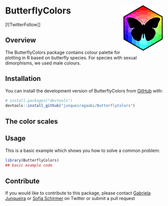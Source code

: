 
# **ButterflyColors** <img src="man/figures/hexologo_butterfly.png" align="right" width="25%" />

<!-- badges: start -->


[![TwitterFollow]]

<!-- badges: end -->

## Overview

The ButterflyColors package contains colour palette for plotting in R based on butterfly species.
For species with sexual dimorphisms, we used male colours.

## Installation

You can install the development version of ButterflyColors from [GitHub](https://github.com/) with:

``` r
# install.packages("devtools")
devtools::install_github("junqueiragaabi/ButterflyColors")
```
## The color scales

## Usage

This is a basic example which shows you how to solve a common problem:

``` r
library(ButterflyColors)
## basic example code
```

## Contribute

If you would like to contribute to this package, please contact [Gabriela Junqueira](https://twitter.com/junqueiragaabi)
or [Sofia Schirmer](https://twitter.com/xixirmer) on Twitter or submit a pull request